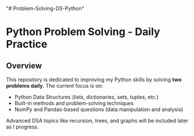 "# Problem-Solving-DS-Python" 

# Python Problem Solving - Daily Practice

## Overview

This repository is dedicated to improving my Python skills by solving **two problems daily**. The current focus is on:

- Python Data Structures (lists, dictionaries, sets, tuples, etc.)
- Built-in methods and problem-solving techniques
- NumPy and Pandas-based questions (data manipulation and analysis)

Advanced DSA topics like recursion, trees, and graphs will be included later as I progress.
